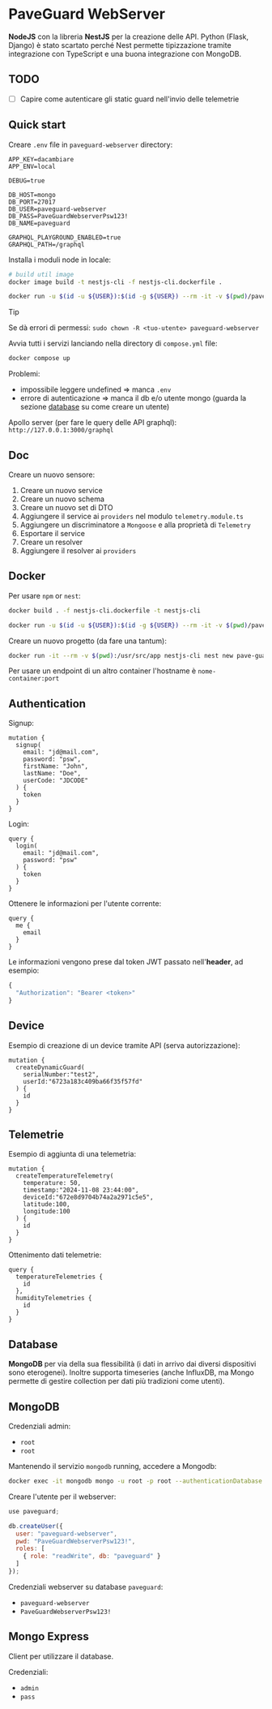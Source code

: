 # PaveGuard WebServer

**NodeJS** con la libreria **NestJS** per la creazione delle API. Python (Flask, Django) è stato scartato perché Nest permette tipizzazione tramite integrazione con TypeScript e una buona integrazione con MongoDB.

## TODO

- [ ] Capire come autenticare gli static guard nell'invio delle telemetrie

## Quick start

Creare `.env` file in `paveguard-webserver` directory:

```
APP_KEY=dacambiare
APP_ENV=local

DEBUG=true

DB_HOST=mongo
DB_PORT=27017
DB_USER=paveguard-webserver
DB_PASS=PaveGuardWebserverPsw123!
DB_NAME=paveguard

GRAPHQL_PLAYGROUND_ENABLED=true
GRAPHQL_PATH=/graphql
```

Installa i moduli node in locale:

```bash
# build util image
docker image build -t nestjs-cli -f nestjs-cli.dockerfile .

docker run -u $(id -u ${USER}):$(id -g ${USER}) --rm -it -v $(pwd)/paveguard-webserver:/usr/src/app nestjs-cli npm install
```

> [!TIP]
> Se dà errori di permessi: `sudo chown -R <tuo-utente> paveguard-webserver` 

Avvia tutti i servizi lanciando nella directory di `compose.yml` file:

```bash
docker compose up
```

Problemi:

- impossibile leggere undefined => manca `.env`
- errore di autenticazione => manca il db e/o utente mongo (guarda la sezione [database](#database) su come creare un utente)

Apollo server (per fare le query delle API graphql): `http://127.0.0.1:3000/graphql`


## Doc

Creare un nuovo sensore:

1. Creare un nuovo service
2. Creare un nuovo schema
3. Creare un nuovo set di DTO
4. Aggiungere il service ai `providers` nel modulo `telemetry.module.ts`
5. Aggiungere un discriminatore a `Mongoose` e alla proprietà di `Telemetry`
6. Esportare il service
7. Creare un resolver
8. Aggiungere il resolver ai `providers`


## Docker

Per usare `npm` or `nest`:

```bash
docker build . -f nestjs-cli.dockerfile -t nestjs-cli
```

```bash
docker run -u $(id -u ${USER}):$(id -g ${USER}) --rm -it -v $(pwd)/paveguard-webserver:/usr/src/app nestjs-cli {command}
```

Creare un nuovo progetto (da fare una tantum):

```bash
docker run -it --rm -v $(pwd):/usr/src/app nestjs-cli nest new pave-guard-webserver
```

Per usare un endpoint di un altro container l'hostname è `nome-container:port`

## Authentication

Signup:

```gql
mutation {
  signup(
    email: "jd@mail.com",
    password: "psw",
    firstName: "John",
    lastName: "Doe",
    userCode: "JDCODE"
  ) {
    token
  }
}
```

Login:

```gql
query {
  login(
    email: "jd@mail.com",
    password: "psw"
  ) {
    token
  }
}
```

Ottenere le informazioni per l'utente corrente:

```gql
query {
  me {
    email
  }
}
```

Le informazioni vengono prese dal token JWT passato nell'**header**, ad esempio:

```js
{
  "Authorization": "Bearer <token>" 
}
```

## Device

Esempio di creazione di un device tramite API (serva autorizzazione):

```gpl
mutation {
  createDynamicGuard(
    serialNumber:"test2",
    userId:"6723a183c409ba66f35f57fd"
  ) {
    id
  }
}
```

## Telemetrie

Esempio di aggiunta di una telemetria:

```gql
mutation {
  createTemperatureTelemetry(
    temperature: 50,
    timestamp:"2024-11-08 23:44:00",
    deviceId:"672e8d9704b74a2a2971c5e5",
    latitude:100,
    longitude:100
  ) {
    id
  }
}
```

Ottenimento dati telemetrie:

```gql
query {
  temperatureTelemetries {
    id
  },
  humidityTelemetries {
    id
  }
}
```


## Database

**MongoDB** per via della sua flessibilità (i dati in arrivo dai diversi dispositivi sono eterogenei). Inoltre supporta timeseries (anche InfluxDB, ma Mongo permette di gestire collection per dati più tradizioni come utenti).

## MongoDB

Credenziali admin:

- `root`
- `root`


Mantenendo il servizio `mongodb` running, accedere a Mongodb:

```bash
docker exec -it mongodb mongo -u root -p root --authenticationDatabase admin
```

Creare l'utente per il webserver:

```js
use paveguard;
```

```js
db.createUser({
  user: "paveguard-webserver",
  pwd: "PaveGuardWebserverPsw123!",
  roles: [
    { role: "readWrite", db: "paveguard" }
  ]
});
```


Credenziali webserver su database `paveguard`:

- `paveguard-webserver`
- `PaveGuardWebserverPsw123!`


## Mongo Express

Client per utilizzare il database.

Credenziali:

- `admin`
- `pass`




